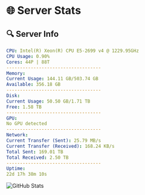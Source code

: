 # 🌐 Server Stats
## 🔍 Server Info
```yaml
CPU: Intel(R) Xeon(R) CPU E5-2699 v4 @ 1229.95GHz
CPU Usage: 0.90%
Cores: 44P | 88T
-----------------------------------
Memory:
Current Usage: 144.11 GB/503.74 GB
Available: 356.18 GB
-----------------------------------
Disk:
Current Usage: 50.50 GB/1.71 TB
Free: 1.58 TB
-----------------------------------
GPU:
No GPU detected
-----------------------------------
Network:
Current Transfer (Sent): 25.79 MB/s
Current Transfer (Received): 168.24 KB/s
Total Sent: 169.01 TB
Total Received: 2.50 TB
-----------------------------------
Uptime:
22d 17h 38m 10s
```
![GitHub Stats](https://img.shields.io/badge/Updated-2025-03-02_16:21:28-blue)